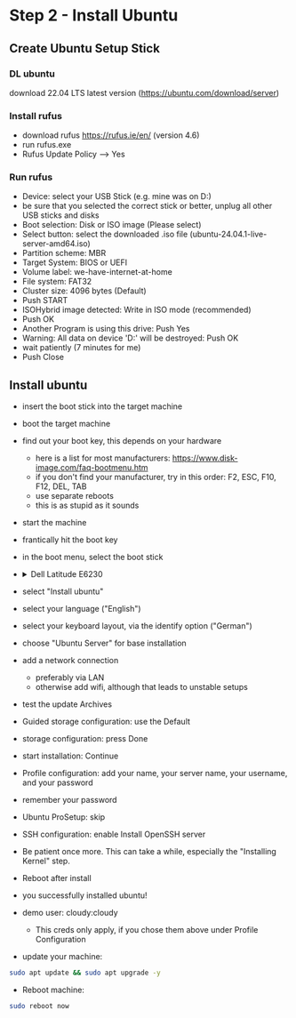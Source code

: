 # Step 2 - Install Ubuntu

## Create Ubuntu Setup Stick

### DL ubuntu
download 22.04 LTS latest version (https://ubuntu.com/download/server)

### Install rufus

- download rufus https://rufus.ie/en/ (version 4.6)
- run rufus.exe
- Rufus Update Policy --> Yes

### Run rufus

- Device: select your USB Stick (e.g. mine was on D:)
- be sure that you selected the correct stick or better, unplug all other USB sticks and disks
- Boot selection: Disk or ISO image (Please select)
- Select button: select the downloaded .iso file (ubuntu-24.04.1-live-server-amd64.iso)
- Partition scheme: MBR
- Target System: BIOS or UEFI
- Volume label: we-have-internet-at-home
- File system: FAT32
- Cluster size: 4096 bytes (Default)
- Push START
- ISOHybrid image detected: Write in ISO mode (recommended)
- Push OK
- Another Program is using this drive: Push Yes
- Warning: All data on device 'D:' will be destroyed: Push OK
- wait patiently (7 minutes for me)
- Push Close

## Install ubuntu

- insert the boot stick into the target machine
- boot the target machine
- find out your boot key, this depends on your hardware
  - here is a list for most manufacturers: https://www.disk-image.com/faq-bootmenu.htm
  - if you don't find your manufacturer, try in this order: F2, ESC, F10, F12, DEL, TAB 
  - use separate reboots
  - this is as stupid as it sounds
- start the machine
- frantically hit the boot key
- in the boot menu, select the boot stick  

- <details>
    <summary>Dell Latitude E6230</summary>
  For the Dell Latitude E6230 it was very important to boot the Ubuntu install USB stick already in UEFI mode (*not* Legacy Mode).
  To achieve this, it was necessary to boot to Bios Setup (Hit F2 during "Dell" Splash Screen), disable Legacy Boot Option, disable Secure Boot and *manually* add a UEFI Boot Option. It was not automatically in the boot sequence list. 

  - Add Option  
  - Navigate through the file selection list somewhere to a sub dir named grub2 and select the file inside.  
  - cannot remember anymore in detail unfortunately :(    
  </details> 

- select "Install ubuntu"
- select your language ("English")
- select your keyboard layout, via the identify option ("German")
- choose "Ubuntu Server" for base installation
- add a network connection
  - preferably via LAN
  - otherwise add wifi, although that leads to unstable setups
- test the update Archives
- Guided storage configuration: use the Default
- storage configuration: press Done
- start installation: Continue
- Profile configuration: add your name, your server name, your username, and your password
- remember your password
- Ubuntu ProSetup: skip
- SSH configuration: enable Install OpenSSH server
- Be patient once more. This can take a while, especially the "Installing Kernel" step.
- Reboot after install
- you successfully installed ubuntu!
- demo user: cloudy:cloudy
  - This creds only apply, if you chose them above under Profile Configuration
- update your machine:
```bash
sudo apt update && sudo apt upgrade -y
```
- Reboot machine:
```bash
sudo reboot now
```
